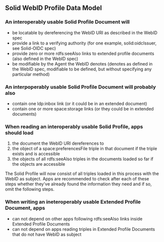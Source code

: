 ## Solid WebID Profile Data Model

### An interoperably usable Solid Profile Document will

* be locatable by dereferencing the WebID URI as described in the WebID spec
* provide a link to a verifying authority (for one example, solid:oidcIssuer, see Solid-OIDC spec)
* provide zero or more rdfs:seeAlso links to extended profile documents (also defined in the WebID spec)
* be modifiable by the Agent the WebID denotes (denotes as defined in the WebID spec, modifiable to be defined, but without specifying any particular method)

### An interpoperably usable Solid Profile Document will probably also

* contain one ldp:inbox link (or it could be in an extended document)
* contain one or more space:storage links (or they could be in extended documents)

### When reading an interoperably usable Solid Profile, apps should load

1. the document the WebID URI dereferences to
2. the object of a space:preferencesFile triple in that document if the triple exists and is accessible
3. the objects of all rdfs:seeAlso triples in the documents loaded so far if the objects are accessible

The Solid Profile will now consist of all triples loaded in this process with the WebID as subject.  Apps are recommended to check after each of these steps whether they've already found the information they need and if so, omit the following steps.

### When writing an ineteroperably usable Extended Profile Document, apps

* can not depend on other apps following rdfs:seeAlso links inside Extended Profile Documents
* can not depend on apps reading triples in Extended Profile Documents that do not have WebID as subject
